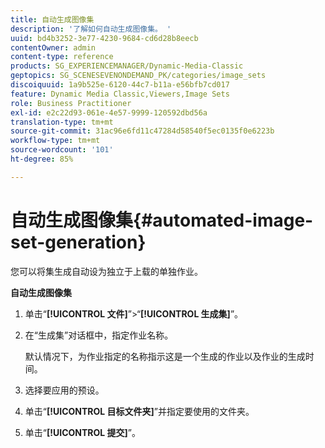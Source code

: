 ```yaml
---
title: 自动生成图像集
description: '了解如何自动生成图像集。 '
uuid: bd4b3252-3e77-4230-9684-cd6d28b8eecb
contentOwner: admin
content-type: reference
products: SG_EXPERIENCEMANAGER/Dynamic-Media-Classic
geptopics: SG_SCENESEVENONDEMAND_PK/categories/image_sets
discoiquuid: 1a9b525e-6120-44c7-b11a-e56bfb7cd017
feature: Dynamic Media Classic,Viewers,Image Sets
role: Business Practitioner
exl-id: e2c22d93-061e-4e57-9999-120592dbd56a
translation-type: tm+mt
source-git-commit: 31ac96e6fd11c47284d58540f5ec0135f0e6223b
workflow-type: tm+mt
source-wordcount: '101'
ht-degree: 85%

---
```


# 自动生成图像集{#automated-image-set-generation}

<!-- 

Comment Type: remark
Last Modified By: 
Last Modified Date: 

<p>New for 6.5</p>

 -->

您可以将集生成自动设为独立于上载的单独作业。

**自动生成图像集**

1. 单击“**[!UICONTROL 文件]**”>“**[!UICONTROL 生成集]**”。
1. 在“生成集”对话框中，指定作业名称。

   默认情况下，为作业指定的名称指示这是一个生成的作业以及作业的生成时间。

1. 选择要应用的预设。
1. 单击“**[!UICONTROL 目标文件夹]**”并指定要使用的文件夹。
1. 单击“**[!UICONTROL 提交]**”。
